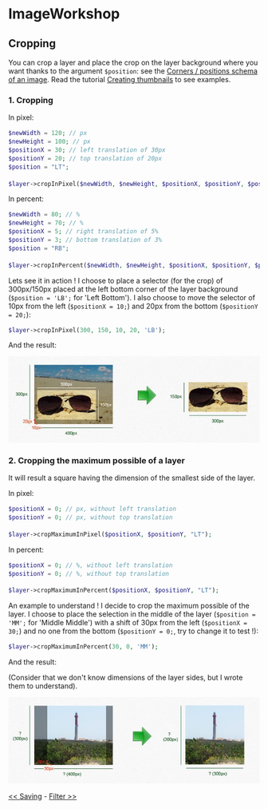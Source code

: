 # ImageWorkshop

## Cropping

You can crop a layer and place the crop on the layer background where you want thanks to the argument `$position`: see the [Corners / positions schema of an image](corners-schema-image.md).
Read the tutorial [Creating thumbnails](../tutorials/creating-thumbnails.md) to see examples.

### 1. Cropping

In pixel:

```php
$newWidth = 120; // px
$newHeight = 100; // px
$positionX = 30; // left translation of 30px
$positionY = 20; // top translation of 20px
$position = "LT";

$layer->cropInPixel($newWidth, $newHeight, $positionX, $positionY, $position);
```

In percent:

```php
$newWidth = 80; // %
$newHeight = 70; // %
$positionX = 5; // right translation of 5%
$positionY = 3; // bottom translation of 3%
$position = "RB";

$layer->cropInPercent($newWidth, $newHeight, $positionX, $positionY, $position);
```

Lets see it in action !
I choose to place a selector (for the crop) of 300px/150px placed at the left bottom corner of the layer background (`$position = 'LB';` for 'Left Bottom'). I also choose to move the selector of 10px from the left (`$positionX = 10;`) and 20px from the bottom (`$positionY = 20;`):

```php
$layer->cropInPixel(300, 150, 10, 20, 'LB');
```

And the result:

![Crop result](img/xcrop-1.jpg)

### 2. Cropping the maximum possible of a layer

It will result a square having the dimension of the smallest side of the layer.

In pixel:

```php
$positionX = 0; // px, without left translation
$positionY = 0; // px, without top translation

$layer->cropMaximumInPixel($positionX, $positionY, "LT");
```

In percent:

```php
$positionX = 0; // %, without left translation
$positionY = 0; // %, without top translation

$layer->cropMaximumInPercent($positionX, $positionY, "LT");
```

An example to understand !
I decide to crop the maximum possible of the layer. I choose to place the selection in the middle of the layer (`$position = 'MM';` for 'Middle Middle') with a shift of 30px from the left (`$positionX = 30;`) and no one from the bottom (`$positionY = 0;`, try to change it to test !):

```php
$layer->cropMaximumInPercent(30, 0, 'MM');
```

And the result:

(Consider that we don't know dimensions of the layer sides, but I wrote them to understand).

![Crop result 2](img/xcrop-2.jpg)

[<< Saving](saving.md) - [Filter >>](filter.md)
